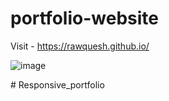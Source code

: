 # portfolio-website

Visit - https://rawquesh.github.io/

![image](https://user-images.githubusercontent.com/27288409/183673439-78d3e51f-27bc-48d2-96fe-07f45121febe.png)

#   R e s p o n s i v e _ p o r t f o l i o  
 